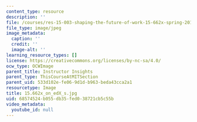 ```yaml
---
content_type: resource
description: ''
file: /courses/res-15-003-shaping-the-future-of-work-15-662x-spring-2016/68574524b055db35fed038721cb5c55b_15.662x_on_edX_s.jpg
file_type: image/jpeg
image_metadata:
  caption: ''
  credit: ''
  image-alt: ''
learning_resource_types: []
license: https://creativecommons.org/licenses/by-nc-sa/4.0/
ocw_type: OCWImage
parent_title: Instructor Insights
parent_type: ThisCourseAtMITSection
parent_uid: 533d102e-fe06-9d1d-b963-beda43cca2a1
resourcetype: Image
title: 15.662x_on_edX_s.jpg
uid: 68574524-b055-db35-fed0-38721cb5c55b
video_metadata:
  youtube_id: null
---
```

